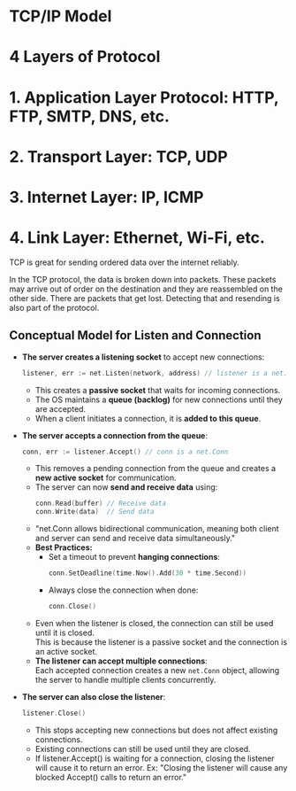 # TCP/IP Model


# 4 Layers of Protocol

# 1. Application Layer Protocol: HTTP, FTP, SMTP, DNS, etc.
# 2. Transport Layer: TCP, UDP
# 3. Internet Layer: IP, ICMP
# 4. Link Layer: Ethernet, Wi-Fi, etc.

TCP is great for sending ordered data over the internet reliably.

In the TCP protocol, the data is broken down into packets.
These packets may arrive out of order on the destination and they are reassembled on the other side.
There are packets that get lost. Detecting that and resending is also part of the protocol.


## **Conceptual Model for Listen and Connection**

- **The server creates a listening socket** to accept new connections:  
    ```go
    listener, err := net.Listen(network, address) // listener is a net.Listener
    ```
    - This creates a **passive socket** that waits for incoming connections.
    - The OS maintains a **queue (backlog)** for new connections until they are accepted.
    - When a client initiates a connection, it is **added to this queue**.

- **The server accepts a connection from the queue**:  
    ```go
    conn, err := listener.Accept() // conn is a net.Conn
    ```
    - This removes a pending connection from the queue and creates a **new active socket** for communication.
    - The server can now **send and receive data** using:
      ```go
      conn.Read(buffer) // Receive data
      conn.Write(data)  // Send data
      ```
    - "net.Conn allows bidirectional communication, meaning both client and server can send and receive data simultaneously."
    - **Best Practices:**
      - Set a timeout to prevent **hanging connections**:  
        ```go
        conn.SetDeadline(time.Now().Add(30 * time.Second))
        ```
      - Always close the connection when done:  
        ```go
        conn.Close()
        ```
    - Even when the listener is closed, the connection can still be used until it is closed.  
      This is because the listener is a passive socket and the connection is an active socket.
    - **The listener can accept multiple connections**:  
      Each accepted connection creates a new `net.Conn` object, allowing the server to handle multiple clients concurrently.


- **The server can also close the listener**:
    ```go
    listener.Close()
    ```
    - This stops accepting new connections but does not affect existing connections.
    - Existing connections can still be used until they are closed.
    - If listener.Accept() is waiting for a connection, closing the listener will cause it to return an error.
        Ex: "Closing the listener will cause any blocked Accept() calls to return an error."


